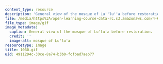 ```yaml
---
content_type: resource
description: 'General view of the mosque of Lu''lu''a before restoration. '
file: /media/https%3A/open-learning-course-data-rc.s3.amazonaws.com/4-615-the-architecture-of-cairo-spring-2002/4911294c30ce8a74b3b0fcfbad7aeb77_1030.gif
file_type: image/gif
image_metadata:
  caption: General view of the mosque of Lu'lu'a before restoration.
  credit: ''
  image-alt: mosque of Lu'lu'a
resourcetype: Image
title: 1030.gif
uid: 4911294c-30ce-8a74-b3b0-fcfbad7aeb77
---
```

